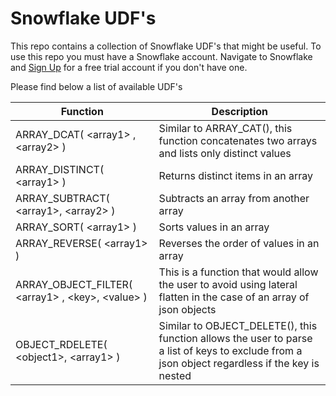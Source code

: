 # Snowflake UDF's

This repo contains a collection of Snowflake UDF's that might be useful.
To use this repo you must have a Snowflake account. Navigate to Snowflake and [Sign Up](https://signup.snowflake.com/) for a free trial account if you don't have one.

Please find below a list of available UDF's

|Function|Description|
|-|-|
|ARRAY_DCAT( \<array1\> , \<array2\> )|Similar to ARRAY_CAT(), this function concatenates two arrays and lists only distinct values|
|ARRAY_DISTINCT( \<array1\> )|Returns distinct items in an array|
|ARRAY_SUBTRACT( \<array1\>, \<array2\> )|Subtracts an array from another array|
|ARRAY_SORT( \<array1\> )|Sorts values in an array|
|ARRAY_REVERSE( \<array1\> )|Reverses the order of values in an array|
|ARRAY_OBJECT_FILTER( \<array1\> , \<key\>, \<value\> )|This is a function that would allow the user to avoid using lateral flatten in the case of an array of json objects|
|OBJECT_RDELETE( \<object1\>, \<array1\> )|Similar to OBJECT_DELETE(), this function allows the user to parse a list of keys to exclude from a json object regardless if the key is nested|

